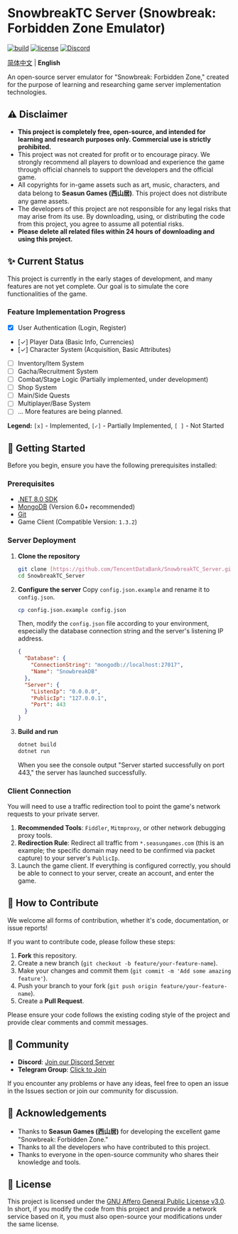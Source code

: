 # SnowbreakTC Server (Snowbreak: Forbidden Zone Emulator)

[![build](https://img.shields.io/badge/build-passing-brightgreen.svg)](https://github.com/TencentDataBank/SnowbreakTC_Server/actions)
[![license](https://img.shields.io/badge/license-AGPL--3.0-blue.svg)](https://github.com/TencentDataBank/SnowbreakTC_Server_Public/blob/main/LICENSE)
[![Discord](https://img.shields.io/discord/123456789.svg?logo=discord&color=7289DA)](https://www.bilibili.com/video/BV1GJ411x7h7)

[简体中文](./README.md) | **English**

An open-source server emulator for "Snowbreak: Forbidden Zone," created for the purpose of learning and researching game server implementation technologies.

## ⚠️ Disclaimer

* **This project is completely free, open-source, and intended for learning and research purposes only. Commercial use is strictly prohibited.**
* This project was not created for profit or to encourage piracy. We strongly recommend all players to download and experience the game through official channels to support the developers and the official game.
* All copyrights for in-game assets such as art, music, characters, and data belong to **Seasun Games (西山居)**. This project does not distribute any game assets.
* The developers of this project are not responsible for any legal risks that may arise from its use. By downloading, using, or distributing the code from this project, you agree to assume all potential risks.
* **Please delete all related files within 24 hours of downloading and using this project.**

## ✨ Current Status

This project is currently in the early stages of development, and many features are not yet complete. Our goal is to simulate the core functionalities of the game.

### Feature Implementation Progress

* [x] User Authentication (Login, Register)
* [✓] Player Data (Basic Info, Currencies)
* [✓] Character System (Acquisition, Basic Attributes)
* [ ] Inventory/Item System
* [ ] Gacha/Recruitment System
* [ ] Combat/Stage Logic (Partially implemented, under development)
* [ ] Shop System
* [ ] Main/Side Quests
* [ ] Multiplayer/Base System
* [ ] ... More features are being planned.

**Legend:** `[x]` - Implemented, `[✓]` - Partially Implemented, `[ ]` - Not Started

## 🚀 Getting Started

Before you begin, ensure you have the following prerequisites installed:

### Prerequisites

* [.NET 8.0 SDK](https://dotnet.microsoft.com/download/dotnet/8.0)
* [MongoDB](https://www.mongodb.com/try/download/community) (Version 6.0+ recommended)
* [Git](https://git-scm.com/downloads/)
* Game Client (Compatible Version: `1.3.2`)

### Server Deployment

1.  **Clone the repository**
    ```bash
    git clone [https://github.com/TencentDataBank/SnowbreakTC_Server.git](https://github.com/TencentDataBank/SnowbreakTC_Server.git)
    cd SnowbreakTC_Server
    ```

2.  **Configure the server**
    Copy `config.json.example` and rename it to `config.json`.
    ```bash
    cp config.json.example config.json
    ```
    Then, modify the `config.json` file according to your environment, especially the database connection string and the server's listening IP address.
    ```json
    {
      "Database": {
        "ConnectionString": "mongodb://localhost:27017",
        "Name": "SnowbreakDB"
      },
      "Server": {
        "ListenIp": "0.0.0.0",
        "PublicIp": "127.0.0.1",
        "Port": 443
      }
    }
    ```

3.  **Build and run**
    ```bash
    dotnet build
    dotnet run
    ```
    When you see the console output "Server started successfully on port 443," the server has launched successfully.

### Client Connection

You will need to use a traffic redirection tool to point the game's network requests to your private server.

1.  **Recommended Tools**: `Fiddler`, `Mitmproxy`, or other network debugging proxy tools.
2.  **Redirection Rule**: Redirect all traffic from `*.seasungames.com` (this is an example; the specific domain may need to be confirmed via packet capture) to your server's `PublicIp`.
3.  Launch the game client. If everything is configured correctly, you should be able to connect to your server, create an account, and enter the game.

## 🤝 How to Contribute

We welcome all forms of contribution, whether it's code, documentation, or issue reports!

If you want to contribute code, please follow these steps:

1.  **Fork** this repository.
2.  Create a new branch (`git checkout -b feature/your-feature-name`).
3.  Make your changes and commit them (`git commit -m 'Add some amazing feature'`).
4.  Push your branch to your fork (`git push origin feature/your-feature-name`).
5.  Create a **Pull Request**.

Please ensure your code follows the existing coding style of the project and provide clear comments and commit messages.

## 💬 Community

* **Discord**: [Join our Discord Server](https://www.bilibili.com/video/BV1GJ411x7h7)
* **Telegram Group**: [Click to Join](https://t.me/+NeVerGoNnAgivE–yOUUp)

If you encounter any problems or have any ideas, feel free to open an issue in the Issues section or join our community for discussion.

## 🙏 Acknowledgements

* Thanks to **Seasun Games (西山居)** for developing the excellent game "Snowbreak: Forbidden Zone."
* Thanks to all the developers who have contributed to this project.
* Thanks to everyone in the open-source community who shares their knowledge and tools.

## 📄 License

This project is licensed under the [GNU Affero General Public License v3.0](https://github.com/TencentDataBank/SnowbreakTC_Server_Public/blob/main/LICENSE). In short, if you modify the code from this project and provide a network service based on it, you must also open-source your modifications under the same license.

